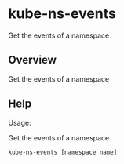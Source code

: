 # kube-ns-events

Get the events of a namespace

## Overview

Get the events of a namespace



## Help

Usage:

Get the events of a namespace

```bash
kube-ns-events [namespace name]
```
